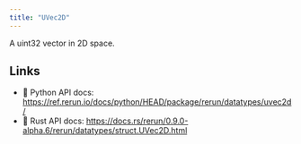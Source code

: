 ```yaml
---
title: "UVec2D"
---
```


A uint32 vector in 2D space.


## Links
 * 🐍 Python API docs: https://ref.rerun.io/docs/python/HEAD/package/rerun/datatypes/uvec2d/
 * 🦀 Rust API docs: https://docs.rs/rerun/0.9.0-alpha.6/rerun/datatypes/struct.UVec2D.html


